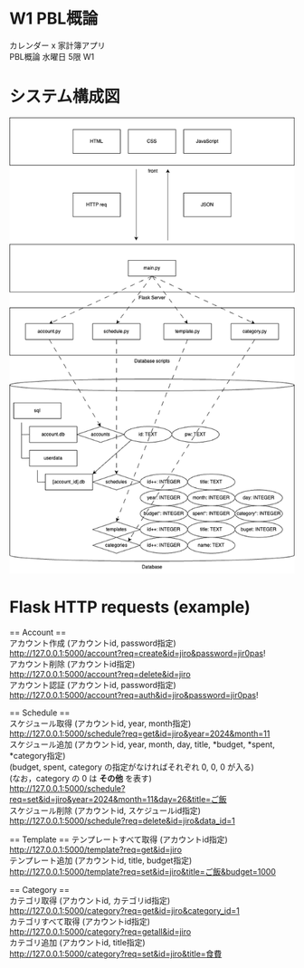 # W1 PBL概論
カレンダー x 家計簿アプリ  
PBL概論 水曜日 5限 W1  

# システム構成図
![system.drawio](.github/system.png)

# Flask HTTP requests (example)
== Account ==  
アカウント作成 (アカウントid, password指定)  
http://127.0.0.1:5000/account?req=create&id=jiro&password=jir0pas!  
アカウント削除 (アカウントid指定)  
http://127.0.0.1:5000/account?req=delete&id=jiro  
アカウント認証 (アカウントid, password指定)  
http://127.0.0.1:5000/account?req=auth&id=jiro&password=jir0pas!

== Schedule ==  
スケジュール取得 (アカウントid, year, month指定)  
http://127.0.0.1:5000/schedule?req=get&id=jiro&year=2024&month=11  
スケジュール追加 (アカウントid, year, month, day, title, *budget, *spent, *category指定)  
(budget, spent, category の指定がなければそれぞれ 0, 0, 0 が入る)  
(なお，category の 0 は __その他__ を表す)  
http://127.0.0.1:5000/schedule?req=set&id=jiro&year=2024&month=11&day=26&title=ご飯  
スケジュール削除 (アカウントid, スケジュールid指定)  
http://127.0.0.1:5000/schedule?req=delete&id=jiro&data_id=1  

== Template ==
テンプレートすべて取得 (アカウントid指定)  
http://127.0.0.1:5000/template?req=get&id=jiro  
テンプレート追加 (アカウントid, title, budget指定)  
http://127.0.0.1:5000/template?req=set&id=jiro&title=ご飯&budget=1000  

== Category ==  
カテゴリ取得 (アカウントid, カテゴリid指定)  
http://127.0.0.1:5000/category?req=get&id=jiro&category_id=1  
カテゴリすべて取得 (アカウントid指定)  
http://127.0.0.1:5000/category?req=getall&id=jiro  
カテゴリ追加 (アカウントid, title指定)  
http://127.0.0.1:5000/category?req=set&id=jiro&title=食費  